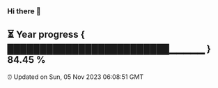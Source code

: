 ### Hi there 👋
⏳ Year progress { █████████████████████████▁▁▁▁▁ } 84.45 %
---
⏰ Updated on Sun, 05 Nov 2023 06:08:51 GMT

